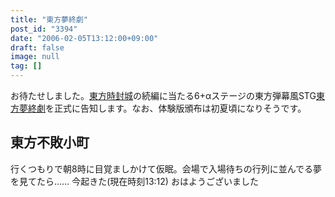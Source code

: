 ```yaml
---
title: "東方夢終劇"
post_id: "3394"
date: "2006-02-05T13:12:00+09:00"
draft: false
image: null
tag: []
---
```



お待たせしました。[東方時封城](/!/thA/)の続編に当たる6+αステージの東方弾幕風STG[東方夢終劇](/!/thC/)を正式に告知します。なお、体験版頒布は初夏頃になりそうです。
## 東方不敗小町
行くつもりで朝8時に目覚ましかけて仮眠。会場で入場待ちの行列に並んでる夢を見てたら…… 今起きた(現在時刻13:12) おはようございました
